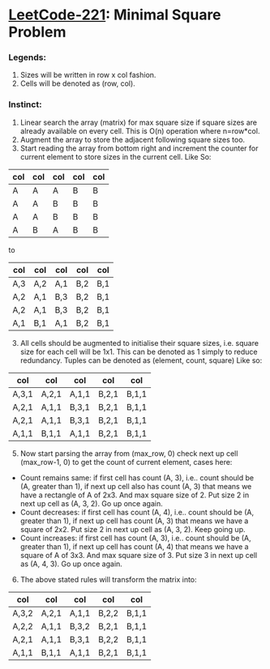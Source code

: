 # [LeetCode-221](https://leetcode.com/problems/maximal-square/): Minimal Square Problem

### Legends:
1) Sizes will be written in row x col fashion.
2) Cells will be denoted as (row, col).

### Instinct:
1) Linear search the array (matrix) for max square size if square sizes are already available on every cell. This is O(n) operation where n=row*col.
2) Augment the array to store the adjacent following square sizes too.
3) Start reading the array from bottom right and increment the counter for current element to store sizes in the current cell. Like So:

| col | col | col | col | col |
| --- | --- | --- | --- | --- |
| A | A | A | B | B |
| A | A | B | B | B |    
| A | A | B | B | B |
| A | B | A | B | B |

to

| col | col | col | col | col |
| --- | --- | --- | --- | --- |
| A,3 | A,2 | A,1 | B,2 | B,1 |
| A,2 | A,1 | B,3 | B,2 | B,1 |    
| A,2 | A,1 | B,3 | B,2 | B,1 |
| A,1 | B,1 | A,1 | B,2 | B,1 |

3) All cells should be augmented to initialise their square sizes, i.e. square size for each cell will be 1x1. This can be denoted as 1 simply to reduce redundancy. Tuples can be denoted as (element, count, square) Like so:

| col | col | col | col | col |
| --- | --- | --- | --- | --- |
| A,3,1 | A,2,1 | A,1,1 | B,2,1 | B,1,1 |
| A,2,1 | A,1,1 | B,3,1 | B,2,1 | B,1,1 |    
| A,2,1 | A,1,1 | B,3,1 | B,2,1 | B,1,1 |
| A,1,1 | B,1,1 | A,1,1 | B,2,1 | B,1,1 |

5) Now start parsing the array from (max_row, 0) check next up cell (max_row-1, 0) to get the count of current element, cases here:
  - Count remains same: if first cell has count (A, 3), i.e.. count should be (A, greater than 1), if next up cell also has count (A, 3) that means we have a rectangle of A of 2x3. And max square size of 2. Put size 2 in next up cell as (A, 3, 2). Go up once again.
  - Count decreases: if first cell has count (A, 4), i.e.. count should be (A, greater than 1), if next up cell has count (A, 3) that means we have a square of 2x2. Put size 2 in next up cell as (A, 3, 2). Keep going up.
  - Count increases: if first cell has count (A, 3), i.e.. count should be (A, greater than 1), if next up cell has count (A, 4) that means we have a square of A of 3x3. And max square size of 3. Put size 3 in next up cell as (A, 4, 3). Go up once again.
6) The above stated rules will transform the matrix into:

| col | col | col | col | col |
| --- | --- | --- | --- | --- |
| A,3,2 | A,2,1 | A,1,1 | B,2,2 | B,1,1 |
| A,2,2 | A,1,1 | B,3,2 | B,2,1 | B,1,1 |    
| A,2,1 | A,1,1 | B,3,1 | B,2,2 | B,1,1 |
| A,1,1 | B,1,1 | A,1,1 | B,2,1 | B,1,1 |

